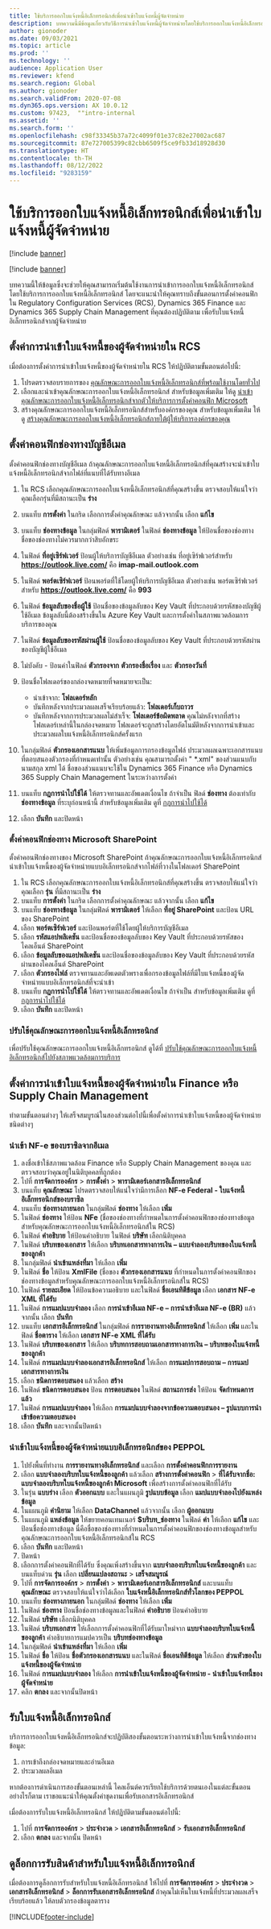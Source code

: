 ```yaml
---
title: ใช้บริการออกใบแจ้งหนี้อิเล็กทรอนิกส์เพื่อนําเข้าใบแจ้งหนี้ผู้จัดจำหน่าย
description: บทความนี้มีข้อมูลเกี่ยวกับวิธีการนําเข้าใบแจ้งหนี้ผู้จัดจำหน่ายโดยใช้บริการออกใบแจ้งหนี้อิเล็กทรอนิกส์
author: gionoder
ms.date: 09/03/2021
ms.topic: article
ms.prod: ''
ms.technology: ''
audience: Application User
ms.reviewer: kfend
ms.search.region: Global
ms.author: gionoder
ms.search.validFrom: 2020-07-08
ms.dyn365.ops.version: AX 10.0.12
ms.custom: 97423,  ""intro-internal
ms.assetid: ''
ms.search.form: ''
ms.openlocfilehash: c98f33345b37a72c4099f01e37c82e27002ac687
ms.sourcegitcommit: 87e727005399c82cbb6509f5ce9fb33d18928d30
ms.translationtype: HT
ms.contentlocale: th-TH
ms.lasthandoff: 08/12/2022
ms.locfileid: "9283159"
---
```

# <a name="use-the-electronic-invoicing-service-to-import-vendor-invoices"></a>ใช้บริการออกใบแจ้งหนี้อิเล็กทรอนิกส์เพื่อนําเข้าใบแจ้งหนี้ผู้จัดจำหน่าย

[!include [banner](../includes/banner.md)]

[!include [banner](../includes/preview-banner.md)]

บทความนี้ให้ข้อมูลซึ่งจะช่วยให้คุณสามารถเริ่มต้นใช้งานการนำเข้าการออกใบแจ้งหนี้อิเล็กทรอนิกส์โดยใช้บริการการออกใบแจ้งหนี้อิเล็กทรอนิกส์ โดยจะแนะนำให้คุณทราบถึงขั้นตอนการตั้งค่าคอนฟิกใน Regulatory Configuration Services (RCS), Dynamics 365 Finance และ Dynamics 365 Supply Chain Management ที่คุณต้องปฏิบัติตาม เพื่อรับใบแจ้งหนี้อิเล็กทรอนิกส์จากผู้จัดจำหน่าย

## <a name="set-up-vendor-invoice-import-in-rcs"></a>ตั้งค่าการนำเข้าใบแจ้งหนี้ของผู้จัดจำหน่ายใน RCS
เมื่อต้องการตั้งค่าการนําเข้าใบแจ้งหนี้ของผู้จัดจำหน่ายใน RCS ให้ปฏิบัติตามขั้นตอนต่อไปนี้:

1. โปรดตรวจสอบรายการของ [คุณลักษณะการออกใบแจ้งหนี้อิเล็กทรอนิกส์ที่พร้อมใช้งานโดยทั่วไป](e-invoicing-configuration-rcs.md#generally-available-features)
2. เลือกและนำเข้าคุณลักษณะการออกใบแจ้งหนี้อิเล็กทรอนิกส์ สำหรับข้อมูลเพิ่มเติม ให้ดู [นําเข้าคุณลักษณะการออกใบแจ้งหนี้อิเล็กทรอนิกส์จากตัวให้บริการการตั้งค่าคอนฟิก Microsoft](e-invoicing-get-started.md#import-an-electronic-invoicing-feature-from-the-microsoft-configuration-provider)
3. สร้างคุณลักษณะการออกใบแจ้งหนี้อิเล็กทรอนิกส์สำหรับองค์กรของคุณ สำหรับข้อมูลเพิ่มเติม ให้ดู [สร้างคุณลักษณะการออกใบแจ้งหนี้อิเล็กทรอนิกส์ภายใต้ผู้ให้บริการองค์กรของคุณ](e-invoicing-get-started.md#create-an-electronic-invoicing-feature-under-your-organization-provider)

## <a name="configure-an-email-account-channel"></a>ตั้งค่าคอนฟิกช่องทางบัญชีอีเมล

ตั้งค่าคอนฟิกช่องทางบัญชีอีเมล ถ้าคุณลักษณะการออกใบแจ้งหนี้อิเล็กทรอนิกส์ที่คุณสร้างจะนําเข้าใบแจ้งหนี้อิเล็กทรอนิกส์จากไฟล์ที่แนบที่ได้รับทางอีเมล

1. ใน RCS เลือกคุณลักษณะการออกใบแจ้งหนี้อิเล็กทรอนิกส์ที่คุณสร้างขึ้น ตรวจสอบให้แน่ใจว่าคุณเลือกรุ่นที่มีสถานะเป็น **ร่าง**
2. บนแท็บ **การตั้งค่า** ในกริด เลือกการตั้งค่าคุณลักษณะ แล้วจากนั้น เลือก **แก้ไข**
3. บนแท็บ **ช่องทางข้อมูล** ในกลุ่มฟิลด์ **พารามิเตอร์** ในฟิลด์ **ช่องทางข้อมูล** ให้ป้อนชื่อของช่องทาง ชื่อของช่องทางไม่ควรมากกว่าสิบอักขระ
4. ในฟิลด์ **ที่อยู่เซิร์ฟเวอร์** ป้อนผู้ให้บริการบัญชีอีเมล ตัวอย่างเช่น ที่อยู่เซิร์ฟเวอร์สำหรับ **https://outlook.live.com/** คือ **imap-mail.outlook.com**
5. ในฟิลด์ **พอร์ตเซิร์ฟเวอร์** ป้อนพอร์ตที่ใช้โดยผู้ให้บริการบัญชีอีเมล ตัวอย่างเช่น พอร์ตเซิร์ฟเวอร์สำหรับ **https://outlook.live.com/** คือ **993**
6. ในฟิลด์ **ข้อมูลลับของชื่อผู้ใช้** ป้อนชื่อของข้อมูลลับของ Key Vault ที่ประกอบด้วยรหัสของบัญชีผู้ใช้อีเมล ข้อมูลลับนี้ต้องสร้างขึ้นใน Azure Key Vault และการตั้งค่าในสภาพแวดล้อมการบริการของคุณ 
7. ในฟิลด์ **ข้อมูลลับของรหัสผ่านผู้ใช้** ป้อนชื่อของข้อมูลลับของ Key Vault ที่ประกอบด้วยรหัสผ่านของบัญชีผู้ใช้อีเมล
8. ไม่บังคับ - ป้อนค่าในฟิลด์ **ตัวกรองจาก** **ตัวกรองชื่อเรื่อง** และ **ตัวกรองวันที่**
9. ป้อนชื่อโฟลเดอร์ของกล่องจดหมายที่จดหมายจะเป็น:

    - นําเข้าจาก: **โฟลเดอร์หลัก**
    - บันทึกหลังจากประมวลผลเสร็จเรียบร้อยแล้ว: **โฟลเดอร์เก็บถาวร**
    - บันทึกหลังจากการประมวลผลไม่สำเร็จ: **โฟลเดอร์ข้อผิดพลาด** คุณไม่หลังจากที่สร้างโฟลเดอร์เหล่านี้ในกล่องจดหมาย โฟลเดอร์จะถูกสร้างโดยอัตโนมัติหลังจากการนําเข้าและประมวลผลใบแจ้งหนี้อิเล็กทรอนิกส์ครั้งแรก 
   
10. ในกลุ่มฟิลด์ **ตัวกรองเอกสารแนบ** ให้เพิ่มข้อมูลการกรองข้อมูลไฟล์ ประมวลผลเฉพาะเอกสารแนบที่ตอบสนองตัวกรองที่กําหนดเท่านั้น ตัวอย่างเช่น คุณสามารถตั้งค่า " \*.xml" ของส่วนแนบกับนามสกุล xml ได้ ชื่อของส่วนแนบจะใช้ใน Dynamics 365 Finance หรือ Dynamics 365 Supply Chain Management ในระหว่างการตั้งค่า 
11. บนแท็บ **กฎการนำไปใช้ได้** ให้ตรวจทานและอัพเดตเงื่อนไข ถ้าจําเป็น ฟิลด์ **ช่องทาง** ต้องเท่ากับ **ช่องทางข้อมูล** ที่ระบุก่อนหน้านี้ สำหรับข้อมูลเพิ่มเติม ดูที่ [กฎการนำไปใช้ได้](e-invoicing-configuration-rcs.md#applicability-rules)
12. เลือก **บันทึก** และปิดหน้า

### <a name="configure-a-microsoft-sharepoint-channel"></a>ตั้งค่าคอนฟิกช่องทาง Microsoft SharePoint

ตั้งค่าคอนฟิกช่องทางของ Microsoft SharePoint ถ้าคุณลักษณะการออกใบแจ้งหนี้อิเล็กทรอนิกส์นําเข้าใบแจ้งหนี้ของผู้จัดจำหน่ายแบบอิเล็กทรอนิกส์จากไฟล์ที่วางในโฟลเดอร์ SharePoint

1. ใน RCS เลือกคุณลักษณะการออกใบแจ้งหนี้อิเล็กทรอนิกส์ที่คุณสร้างขึ้น ตรวจสอบให้แน่ใจว่าคุณเลือก **รุ่น** ที่มีสถานะเป็น **ร่าง**
2. บนแท็บ **การตั้งค่า** ในกริด เลือกการตั้งค่าคุณลักษณะ แล้วจากนั้น เลือก **แก้ไข**
3. บนแท็บ **ช่องทางข้อมูล** ในกลุ่มฟิลด์ **พารามิเตอร์** ให้เลือก **ที่อยู่ SharePoint** และป้อน URL ของ SharePoint
4. เลือก **พอร์ตเซิร์ฟเวอร์** และป้อนพอร์ตที่ใช้โดยผู้ให้บริการบัญชีอีเมล
5. เลือก **รหัสแอปพลิเคชัน** และป้อนชื่อของข้อมูลลับของ Key Vault ที่ประกอบด้วยรหัสของไคลเอ็นต์ SharePoint
6. เลือก **ข้อมูลลับของแอปพลิเคชัน** และป้อนชื่อของข้อมูลลับของ Key Vault ที่ประกอบด้วยรหัสผ่านของไคลเอ็นต์ SharePoint
7. เลือก **ตัวกรองไฟล์** ตรวจทานและอัพเดตตัวพรางเพื่อกรองข้อมูลไฟล์ที่มีใบแจ้งหนี้ของผู้จัดจำหน่ายแบบอิเล็กทรอนิกส์ที่จะนําเข้า
8. บนแท็บ **กฎการนำไปใช้ได้** ให้ตรวจทานและอัพเดตเงื่อนไข ถ้าจําเป็น สำหรับข้อมูลเพิ่มเติม ดูที่ [กฎการนำไปใช้ได้](e-invoicing-configuration-rcs.md#applicability-rules)
9. เลือก **บันทึก** และปิดหน้า

### <a name="deploy-an-electronic-invoicing-feature"></a>ปรับใช้คุณลักษณะการออกใบแจ้งหนี้อิเล็กทรอนิกส์

เพื่อปรับใช้คุณลักษณะการออกใบแจ้งหนี้อิเล็กทรอนิกส์ ดูได้ที่ [ปรับใช้คุณลักษณะการออกใบแจ้งหนี้อิเล็กทรอนิกส์ไปยังสภาพแวดล้อมการบริการ](e-invoicing-get-started.md#deploy-the-electronic-invoicing-feature-to-service-environment)

## <a name="set-up-vendor-invoice-import-in-finance-or-supply-chain-management"></a>ตั้งค่าการนำเข้าใบแจ้งหนี้ของผู้จัดจำหน่ายใน Finance หรือ Supply Chain Management
ทำตามขั้นตอนต่างๆ ให้เสร็จสมบูรณ์ในสองส่วนต่อไปนี้เพื่อตั้งค่าการนําเข้าใบแจ้งหนี้ของผู้จัดจำหน่ายชนิดต่างๆ

### <a name="import-brazilian-nf-e-from-email"></a>นําเข้า NF-e ของบราซิลจากอีเมล

1. ลงชื่อเข้าใช้สภาพแวดล้อม Finance หรือ Supply Chain Management ของคุณ และตรวจสอบว่าคุณอยู่ในนิติบุคคลที่ถูกต้อง
2. ไปที่ **การจัดการองค์กร** > **การตั้งค่า** > **พารามิเตอร์เอกสารอิเล็กทรอนิกส์**
3. บนแท็บ **คุณลักษณะ** โปรดตรวจสอบให้แน่ใจว่ามีการเลือก **NF-e Federal - ใบแจ้งหนี้อิเล็กทรอนิกส์ของบราซิล**
4. บนแท็บ **ช่องทางภายนอก** ในกลุ่มฟิลด์ **ช่องทาง** ให้เลือก **เพิ่ม**
5. ในฟิลด์ **ช่องทาง** ให้ป้อน **NFe** (ชื่อของช่องทางที่กําหนดในการตั้งค่าคอนฟิกของช่องทางข้อมูลสำหรับคุณลักษณะการออกใบแจ้งหนี้อิเล็กทรอนิกส์ใน RCS)
6. ในฟิลด์ **คำอธิบาย** ให้ป้อนคำอธิบาย ในฟิลด์ **บริษัท** เลือกนิติบุคคล
7. ในฟิลด์ **บริบทของเอกสาร** ให้เลือก **บริบทเอกสารทางการเงิน – แบบจำลองบริบทของใบแจ้งหนี้ของลูกค้า**
8. ในกลุ่มฟิลด์ **นําเข้าแหล่งที่มา** ให้เลือก **เพิ่ม**
9. ในฟิลด์ **ชื่อ** ให้ป้อน **XmlFile** (ชื่อของ **ตัวกรองเอกสารแนบ** ที่กําหนดในการตั้งค่าคอนฟิกของช่องทางข้อมูลสำหรับคุณลักษณะการออกใบแจ้งหนี้อิเล็กทรอนิกส์ใน RCS)
10. ในฟิลด์ **รายละเอียด** ให้ป้อนข้อความอธิบาย และในฟิลด์ **ชื่อเอนทิตีข้อมูล** เลือก **เอกสาร NF-e XML ที่ได้รับ**
11. ในฟิลด์ **การแมปแบบจำลอง** เลือก **การนําเข้าอีเมล NF-e – การนําเข้าอีเมล NF-e (BR)** แล้วจากนั้น เลือก **บันทึก**
12. บนแท็บ **เอกสารอิเล็กทรอนิกส์** ในกลุ่มฟิลด์ **การรายงานทางอิเล็กทรอนิกส์** ให้เลือก **เพิ่ม** และในฟิลด์ **ชื่อตาราง** ให้เลือก **เอกสาร NF-e XML ที่ได้รับ**
13. ในฟิลด์ **บริบทของเอกสาร** ให้เลือก **บริบทการสอบถามเอกสารทางการเงิน – บริบทของใบแจ้งหนี้ของลูกค้า**
14. ในฟิลด์ **การแมปแบบจำลองเอกสารอิเล็กทรอนิกส์** ให้เลือก **การแมปการสอบถาม – การแมปเอกสารทางการเงิน**
15. เลือก **ชนิดการตอบสนอง** แล้วเลือก **สร้าง**
16. ในฟิลด์ **ชนิดการตอบสนอง** ป้อน **การตอบสนอง** ในฟิลด์ **สถานะการส่ง** ให้ป้อน **จัดกำหนดการแล้ว**
17. ในฟิลด์ **การแมปแบบจำลอง** ให้เลือก **การแมปแบบจำลองจากข้อความตอบสนอง – รูปแบบการนำเข้าข้อความตอบสนอง**
18. เลือก **บันทึก** และจากนั้นปิดหน้า

### <a name="import-peppol-electronic-vendor-invoices"></a>นำเข้าใบแจ้งหนี้ของผู้จัดจำหน่ายแบบอิเล็กทรอนิกส์ของ PEPPOL

1. ไปยังพื้นที่ทำงาน **การรายงานทางอิเล็กทรอนิกส์** และเลือก **การตั้งค่าคอนฟิกการรายงาน**
2. เลือก **แบบจำลองบริบทใบแจ้งหนี้ของลูกค้า** แล้วเลือก **สร้างการตั้งค่าคอนฟิก** > **ที่ได้รับจากชื่อ: แบบจำลองบริบทใบแจ้งหนี้ของลูกค้า Microsoft** เพื่อสร้างการตั้งค่าคอนฟิกที่ได้รับ
3. ในรุ่น **แบบร่าง** เลือก **ตัวออกแบบ** และในแผนภูมิ **รูปแบบข้อมูล** เลือก **แมปแบบจำลองไปยังแหล่งข้อมูล**
4. ในแผนภูมิ **คำนิยาม** ให้เลือก **DataChannel** แล้วจากนั้น เลือก **ผู้ออกแบบ**
5. ในแผนภูมิ **แหล่งข้อมูล** ให้ขยายคอนเทนเนอร์ **$บริบท\_ช่องทาง** ในฟิลด์ **ค่า** ให้เลือก **แก้ไข** และป้อนชื่อช่องทางข้อมูล นี่คือชื่อของช่องทางที่กำหนดในการตั้งค่าคอนฟิกของช่องทางข้อมูลสำหรับคุณลักษณะการออกใบแจ้งหนี้อิเล็กทรอนิกส์ใน RCS 
7. เลือก **บันทึก** และปิดหน้า
8. ปิดหน้า
9. เลือกการตั้งค่าคอนฟิกที่ได้รับ ซึ่งคุณเพิ่งสร้างขึ้นจาก **แบบจำลองบริบทใบแจ้งหนี้ของลูกค้า** และบนแท็บด่วน **รุ่น** เลือก **เปลี่ยนแปลงสถานะ** > **เสร็จสมบูรณ์**
10. ไปที่ **การจัดการองค์กร** > **การตั้งค่า** > **พารามิเตอร์เอกสารอิเล็กทรอนิกส์** และบนแท็บ **คุณลักษณะ** ตรวจสอบให้แน่ใจว่าได้เลือก **ใบแจ้งหนี้อิเล็กทรอนิกส์ทั่วโลกของ PEPPOL** 
11. บนแท็บ **ช่องทางภายนอก** ในกลุ่มฟิลด์ **ช่องทาง** ให้เลือก **เพิ่ม**
12. ในฟิลด์ **ช่องทาง** ป้อนชื่อช่องทางข้อมูลและในฟิลด์ **คำอธิบาย** ป้อนคำอธิบาย
13. ในฟิลด์ **บริษัท** เลือกนิติบุคคล 
14. ในฟิลด์ **บริบทเอกสาร** ให้เลือกการตั้งค่าคอนฟิกที่ได้รับมาใหม่จาก **แบบจำลองบริบทใบแจ้งหนี้ของลูกค้า** คำอธิบายการแมปควรเป็น **บริบทช่องทางข้อมูล**
15. ในกลุ่มฟิลด์ **นําเข้าแหล่งที่มา** ให้เลือก **เพิ่ม**
16. ในฟิลด์ **ชื่อ** ให้ป้อน **ชื่อตัวกรองเอกสารแนบ** และในฟิลด์ **ชื่อเอนทิตีข้อมูล** ให้เลือก **ส่วนหัวของใบแจ้งหนี้ของผู้จัดจำหน่าย**
17. ในฟิลด์ **การแมปแบบจำลอง** ให้เลือก **การนำเข้าใบแจ้งหนี้ของผู้จัดจำหน่าย - นำเข้าใบแจ้งหนี้ของผู้จัดจำหน่าย**
18. คลิก **ตกลง** และจากนั้นปิดหน้า


## <a name="receive-electronic-invoices"></a>รับใบแจ้งหนี้อิเล็กทรอนิกส์

บริการการออกใบแจ้งหนี้อิเล็กทรอนิกส์จะปฏิบัติสองขั้นตอนระหว่างการนําเข้าใบแจ้งหนี้จากช่องทางข้อมูล:

1. การเข้าถึงกล่องจดหมายและอ่านอีเมล
2. ประมวลผลอีเมล 
    
หากต้องการดำเนินการสองขั้นตอนเหล่านี้ ไคลเอ็นต์ควรเรียกใช้บริการด้วยตนเองในแต่ละขั้นตอน อย่างไรก็ตาม เราขอแนะนำให้คุณตั้งค่าชุดงานเพื่อรับเอกสารอิเล็กทรอนิกส์

เมื่อต้องการรับใบแจ้งหนี้อิเล็กทรอนิกส์ ให้ปฏิบัติตามขั้นตอนต่อไปนี้:

1. ไปที่ **การจัดการองค์กร** > **ประจำงวด** > **เอกสารอิเล็กทรอนิกส์** > **รับเอกสารอิเล็กทรอนิกส์**
2. เลือก **ตกลง** และจากนั้น ปิดหน้า


## <a name="view-receive-logs-for-electronic-invoices"></a>ดูล็อกการรับสินค้าสำหรับใบแจ้งหนี้อิเล็กทรอนิกส์

เมื่อต้องการดูล็อกการรับสำหรับใบแจ้งหนี้อิเล็กทรอนิกส์ ให้ไปที่ **การจัดการองค์กร** > **ประจำงวด** > **เอกสารอิเล็กทรอนิกส์** > **ล็อกการรับเอกสารอิเล็กทรอนิกส์**
ถ้าคุณไม่เห็นใบแจ้งหนี้ที่ประมวลผลเสร็จเรียบร้อยแล้ว ให้ลบตัวกรองข้อมูลตาราง


[!INCLUDE[footer-include](../../includes/footer-banner.md)]
